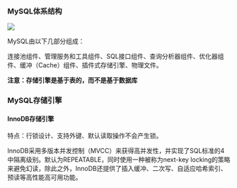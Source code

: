 ### MySQL体系结构

<div>
    <image src="img\4.png"></image>
</div>

MySQL由以下几部分组成：

连接池组件、管理服务和工具组件、SQL接口组件、查询分析器组件、优化器组件、缓冲（Cache）组件、插件式存储引擎、物理文件。

**注意：存储引擎是基于表的，而不是基于数据库**

### MySQL存储引擎

#### InnoDB存储引擎

特点：行锁设计、支持外键、默认读取操作不会产生锁。

InnoDB采用多版本并发控制（MVCC）来获得高并发性，并实现了SQL标准的4中隔离级别。默认为REPEATABLE，同时使用一种被称为next-key locking的策略来避免幻读，除此之外，InnoDB还提供了插入缓冲、二次写、自适应哈希索引、预读等高性能高可用功能。